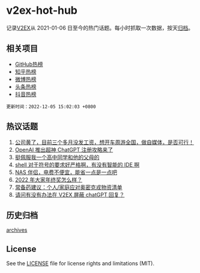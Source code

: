 # v2ex-hot-hub

 记录[V2EX](https://www.v2ex.com/)从 2021-01-06 日至今的热门话题。每小时抓取一次数据，按天[归档](archives)。
 
 ## 相关项目

- [GitHub热榜](https://github.com/lonnyzhang423/github-hot-hub)
- [知乎热榜](https://github.com/lonnyzhang423/zhihu-hot-hub)
- [微博热榜](https://github.com/lonnyzhang423/weibo-hot-hub)
- [头条热榜](https://github.com/lonnyzhang423/toutiao-hot-hub)
- [抖音热榜](https://github.com/lonnyzhang423/douyin-hot-hub)


 `更新时间：2022-12-05 15:02:03 +0800`

## 热议话题

1. [公司黄了，目前三个多月没发工资，想开车周游全国，做自媒体，是否可行！](https://www.v2ex.com/t/900016)
1. [OpenAI 推出超神 ChatGPT 注册攻略来了](https://www.v2ex.com/t/900126)
1. [挺佩服我一个高中同学和他的父母的](https://www.v2ex.com/t/900058)
1. [shell 对于符号的要求好严格啊，有没有智能的 IDE 啊](https://www.v2ex.com/t/900033)
1. [NAS 伴侣，电费不便宜，能省一点是一点吧](https://www.v2ex.com/t/900105)
1. [2022 年大家年终奖怎么样？](https://www.v2ex.com/t/899988)
1. [常备药建议：个人/家庭应对奥密克戎物资清单](https://www.v2ex.com/t/900116)
1. [请问有没有办法在 V2EX 屏蔽 chatGPT 回复？](https://www.v2ex.com/t/900131)

## 历史归档

[archives](archives)

## License

See the [LICENSE](LICENSE) file for license rights and limitations (MIT).
